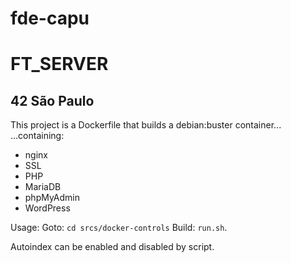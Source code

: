 fde-capu
========
FT_SERVER
=========

42 São Paulo
------------

This project is a Dockerfile that builds a debian:buster container...
...containing:

- nginx
- SSL
- PHP
- MariaDB
- phpMyAdmin
- WordPress

Usage:
Goto: `cd srcs/docker-controls`
Build: `run.sh`.

Autoindex can be enabled and disabled by script. 
